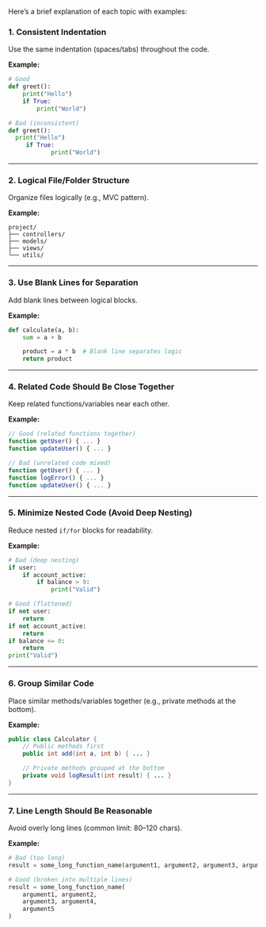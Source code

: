 Here’s a brief explanation of each topic with examples:

### 1. **Consistent Indentation**  
Use the same indentation (spaces/tabs) throughout the code.  

**Example:**  
```python
# Good
def greet():
    print("Hello")
    if True:
        print("World")

# Bad (inconsistent)
def greet():
  print("Hello")
     if True:
            print("World")
```

---

### 2. **Logical File/Folder Structure**  
Organize files logically (e.g., MVC pattern).  

**Example:**  
```
project/  
├── controllers/  
├── models/  
├── views/  
└── utils/
```

---

### 3. **Use Blank Lines for Separation**  
Add blank lines between logical blocks.  

**Example:**  
```python
def calculate(a, b):
    sum = a + b

    product = a * b  # Blank line separates logic
    return product
```

---

### 4. **Related Code Should Be Close Together**  
Keep related functions/variables near each other.  

**Example:**  
```javascript
// Good (related functions together)
function getUser() { ... }
function updateUser() { ... }

// Bad (unrelated code mixed)
function getUser() { ... }
function logError() { ... }
function updateUser() { ... }
```

---

### 5. **Minimize Nested Code (Avoid Deep Nesting)**  
Reduce nested `if/for` blocks for readability.  

**Example:**  
```python
# Bad (deep nesting)
if user:
    if account_active:
        if balance > 0:
            print("Valid")

# Good (flattened)
if not user:
    return
if not account_active:
    return
if balance <= 0:
    return
print("Valid")
```

---

### 6. **Group Similar Code**  
Place similar methods/variables together (e.g., private methods at the bottom).  

**Example:**  
```java
public class Calculator {
    // Public methods first
    public int add(int a, int b) { ... }

    // Private methods grouped at the bottom
    private void logResult(int result) { ... }
}
```

---

### 7. **Line Length Should Be Reasonable**  
Avoid overly long lines (common limit: 80–120 chars).  

**Example:**  
```python
# Bad (too long)
result = some_long_function_name(argument1, argument2, argument3, argument4, argument5)

# Good (broken into multiple lines)
result = some_long_function_name(
    argument1, argument2,
    argument3, argument4,
    argument5
)
```
